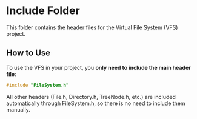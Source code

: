 # Include Folder

This folder contains the header files for the Virtual File System (VFS) project.

## How to Use

To use the VFS in your project, you **only need to include the main header file**:

```cpp
#include "FileSystem.h"
```
All other headers (File.h, Directory.h, TreeNode.h, etc.) are included automatically through FileSystem.h, so there is no need to include them manually.
